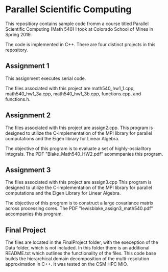 # Parallel Scientific Computing

This repositiory contains sample code fromm a course titled Parallel Scientific Computing (Math 540) I took at Colorado School of Mines in Spring 2019.

The code is implemented in C++. There are four distinct projects in this repository.

## Assignment 1

This assignment executes serial code.

The files associated with this project are math540_hw1_1.cpp, math540_hw1_3a.cpp, math540_hw1_3b.cpp, functions.cpp, and functions.h.

## Assignment 2

The files associated with this project are assign2.cpp. This program is designed to utilize the C-implementation of the MPI library for parallel computations and the Eigen library for Linear Algebra.

The objective of this program is to evaluate a set of highly-oscialltory integrals. The PDF "Blake_Math540_HW2.pdf" acommpanies this program.

## Assignment 3

The files associated with this project are assign3.cpp This program is designed to utilize the C-implementation of the MPI library for parallel computations and the Eigen Library for Linear Algebra.

The objective of this program is to construct a large covariance matrix across processing cores. The PDF "lewisblake_assign3_math540.pdf" accompanies this program.

## Final Project

The files are located in the FinalProject folder, with the exeception of the Data folder, which is not included. In this folder there is an additional README.txt which outlines the functionality of the files. This code base builds the hierarchical domain decomposition of the multi-resolution approximation in C++. It was tested on the CSM HPC MIO.
